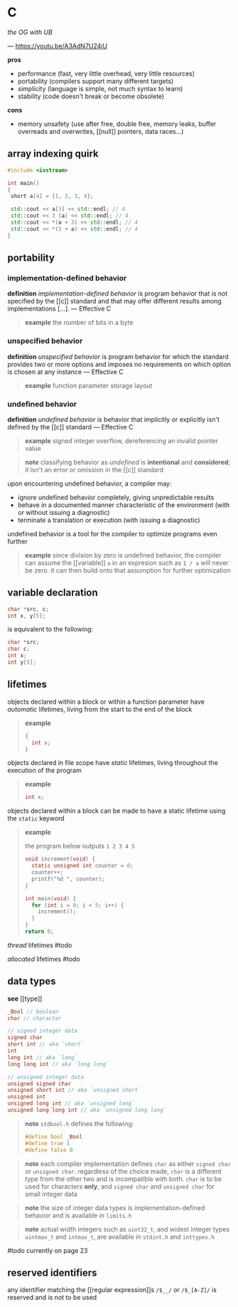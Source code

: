 # C

_the OG with UB_

&mdash; <https://youtu.be/A3AdN7U24iU>

**pros**

- performance (fast, very little overhead, very little resources)
- portability (compilers support many different targets)
- simplicity (language is simple, not much syntax to learn)
- stability (code doesn't break or become obsolete)

**cons**

- memory unsafety (use after free, double free, memory leaks, buffer overreads and overwrites, [[null]] pointers, data races...)

## array indexing quirk

```Cpp
#include <iostream>

int main()
{
 short a[4] = {1, 2, 3, 4};

 std::cout << a[3] << std::endl; // 4
 std::cout << 3 [a] << std::endl; // 4
 std::cout << *(a + 3) << std::endl; // 4
 std::cout << *(3 + a) << std::endl; // 4
}
```

## portability

### implementation-defined behavior

**definition** _implementation-defined behavior_ is program behavior that is not specified by the [[c]] standard and that may offer different results among implementations [...]. &mdash; Effective C

> **example** the number of bits in a byte

### unspecified behavior

**definition** _unspecified behavior_ is program behavior for which the standard provides two or more options and imposes no requirements on which option is chosen at any instance &mdash; Effective C

> **example** function parameter storage layout

### undefined behavior

**definition** _undefined behavior_ is behavior that implicitly or explicitly isn't defined by the [[c]] standard &mdash; Effective C

> **example** signed integer overflow, dereferencing an invalid pointer value

> **note** classifying behavior as _undefined_ is **intentional** and **considered**; it isn't an error or omission in the [[c]] standard

upon encountering undefined behavior, a compiler may:

- ignore undefined behavior completely, giving unpredictable results
- behave in a documented manner characteristic of the environment (with or without issuing a diagnostic)
- terminate a translation or execution (with issuing a diagnostic)

undefined behavior is a tool for the compiler to optimize programs even further

> **example** since division by zero is undefined behavior, the compiler can assume the [[variable]] `a` in an expresion such as `1 / a` will never be zero. it can then build onto that assumption for further optimization

## variable declaration

```C
char *src, c;
int x, y[5];
```

is equivalent to the following:

```C
char *src;
char c;
int x;
int y[5];
```

## lifetimes

objects declared within a block or within a function parameter have _automatic_ lifetimes, living from the start to the end of the block

> **example**
>
> ```C
> {
>   int x;
> }
> ```

objects declared in file scope have _static_ lifetimes, living throughout the execution of the program

> **example**
>
> ```C
> int x;
> ```

objects declared within a block can be made to have a static lifetime using the `static` keyword

> **example**
>
> the program below outputs `1 2 3 4 5 `
>
> ```C
> void increment(void) {
>   static unsigned int counter = 0;
>   counter++;
>   printf("%d ", counter);
> }
>
> int main(void) {
>   for (int i = 0; i < 5; i++) {
>     increment();
>   }
> }
> return 0;
> ```

_thread_ lifetimes #todo

_allocated_ lifetimes #todo

## data types

**see** [[type]]

```C
_Bool // boolean
char // character

// signed integer data
signed char
short int // aka `short`
int
long int // aka `long`
long long int // aka `long long`

// unsigned integer data
unsigned signed char
unsigned short int // aka `unsigned short`
unsigned int
unsigned long int // aka `unsigned long`
unsigned long long int // aka `unsigned long long`
```

> **note** `stdbool.h` defines the following:
>
> ```C
> #define bool _Bool
> #define true 1
> #define false 0
> ```

> **note** each compiler implementation defines `char` as either `signed char` or `unsigned char`. regardless of the choice made, `char` is a different type from the other two and is incompatible with both. `char` is to be used for characters **only**, and `signed char` and `unsigned char` for small integer data

> **note** the size of integer data types is implementation-defined behavior and is available in `limits.h`

> **note** actual width integers such as `uint32_t`, and widest integer types `uintmax_t` and `intmax_t`, are available in `stdint.h` and `inttypes.h`

#todo currently on page 23

## reserved identifiers

any identifier matching the [[regular expression]]s `/$__/` or `/$_[A-Z]/` is reserved and is not to be used
